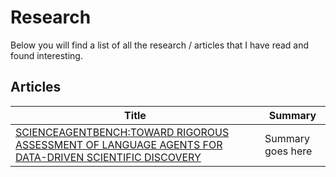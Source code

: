 
# Research

Below you will find a list of all the research / articles that I have read and found interesting.


## Articles


| Title | Summary |
| --- | --- |
| [SCIENCEAGENTBENCH:TOWARD RIGOROUS ASSESSMENT OF LANGUAGE AGENTS FOR DATA-DRIVEN SCIENTIFIC DISCOVERY](docs/2410.05080v2.pdf) | Summary goes here |
